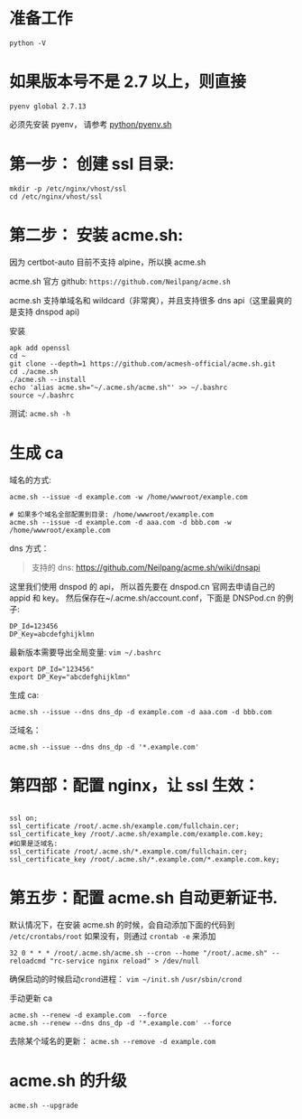 # 准备工作

```
python -V
```

# 如果版本号不是 2.7 以上，则直接

```
pyenv global 2.7.13
```

必须先安装 pyenv， 请参考 [python/pyenv.sh](python/pyenv.sh)

# 第一步： 创建 ssl 目录:

```
mkdir -p /etc/nginx/vhost/ssl
cd /etc/nginx/vhost/ssl
```

# 第二步： 安装 acme.sh:

因为 certbot-auto 目前不支持 alpine，所以换 acme.sh

acme.sh 官方 github: `https://github.com/Neilpang/acme.sh`

acme.sh 支持单域名和 wildcard（非常爽），并且支持很多 dns api（这里最爽的是支持 dnspod api)

安装

```
apk add openssl
cd ~
git clone --depth=1 https://github.com/acmesh-official/acme.sh.git
cd ./acme.sh
./acme.sh --install
echo 'alias acme.sh="~/.acme.sh/acme.sh"' >> ~/.bashrc
source ~/.bashrc

```

测试: `acme.sh -h`

# 生成 ca

域名的方式:

```
acme.sh --issue -d example.com -w /home/wwwroot/example.com

# 如果多个域名全部配置到目录: /home/wwwroot/example.com
acme.sh --issue -d example.com -d aaa.com -d bbb.com -w /home/wwwroot/example.com

```

dns 方式：

> 支持的 dns: https://github.com/Neilpang/acme.sh/wiki/dnsapi

这里我们使用 dnspod 的 api， 所以首先要在 dnspod.cn 官网去申请自己的 appid 和 key。 然后保存在~/.acme.sh/account.conf，下面是 DNSPod.cn 的例子:

```
DP_Id=123456
DP_Key=abcdefghijklmn
```

最新版本需要导出全局变量: `vim ~/.bashrc`

```
export DP_Id="123456"
export DP_Key="abcdefghijklmn"
```

生成 ca:

`acme.sh --issue --dns dns_dp -d example.com -d aaa.com -d bbb.com`

泛域名：

`acme.sh --issue --dns dns_dp -d '*.example.com'`

# 第四部：配置 nginx，让 ssl 生效：

```

ssl on;
ssl_certificate /root/.acme.sh/example.com/fullchain.cer;
ssl_certificate_key /root/.acme.sh/example.com/example.com.key;
#如果是泛域名:
ssl_certificate /root/.acme.sh/*.example.com/fullchain.cer;
ssl_certificate_key /root/.acme.sh/*.example.com/*.example.com.key;
```

# 第五步：配置 acme.sh 自动更新证书.

默认情况下，在安装 acme.sh 的时候，会自动添加下面的代码到 `/etc/crontabs/root`
如果没有，则通过 `crontab -e` 来添加

```
32 0 * * * /root/.acme.sh/acme.sh --cron --home "/root/.acme.sh" --reloadcmd "rc-service nginx reload" > /dev/null
```

确保启动的时候启动`crond`进程： `vim ~/init.sh`
`/usr/sbin/crond`

手动更新 ca

```
acme.sh --renew -d example.com  --force
acme.sh --renew --dns dns_dp -d '*.example.com' --force
```

去除某个域名的更新：
`acme.sh --remove -d example.com`

# acme.sh 的升级

`acme.sh --upgrade`
